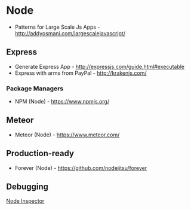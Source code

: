 # Node


* Patterns for Large Scale Js Apps - http://addyosmani.com/largescalejavascript/

## Express
* Generate Express App - http://expressjs.com/guide.html#executable
* Express with arms from PayPal - http://krakenjs.com/

### Package Managers
* NPM (Node) - https://www.npmjs.org/

## Meteor
* Meteor (Node) - https://www.meteor.com/

## Production-ready

* Forever (Node) - https://github.com/nodejitsu/forever

## Debugging

[Node Inspector](https://github.com/node-inspector/node-inspector)
